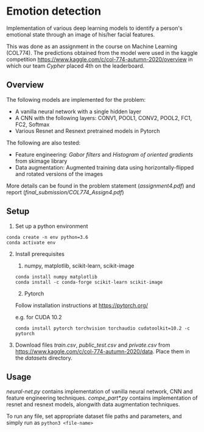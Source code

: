 # Emotion detection

Implementation of various deep learning models to identify a person's emotional state through an image of his/her facial features.

This was done as an assignment in the course on Machine Learning (COL774). The predictions obtained from the model were used in the kaggle competition https://www.kaggle.com/c/col-774-autumn-2020/overview in which our team *Cypher* placed 4th on the leaderboard.

## Overview

The following models are implemented for the problem:
- A vanilla neural network with a single hidden layer
- A CNN with the following layers: CONV1, POOL1, CONV2, POOL2, FC1, FC2, Softmax
- Various Resnet and Resnext pretrained models in Pytorch

The following are also tested:
- Feature engineering: *Gabor filters* and *Histogram of oriented gradients* from skimage library
- Data augmentation: Augmented training data using horizontally-flipped and rotated versions of the images

More details can be found in the problem statement (*assignment4.pdf*) and report (*final_submission/COL774_Assign4.pdf*)

## Setup

1. Set up a python environment

```
conda create -n env python=3.6
conda activate env
```

2. Install prerequisites

    1. numpy, matplotlib, scikit-learn, scikit-image
    
    
    ```
    conda install numpy matplotlib
    conda install -c conda-forge scikit-learn scikit-image
    ```
    
    2. Pytorch
    
    Follow installation instructions at https://pytorch.org/
    
    e.g. for CUDA 10.2
    
    ```
    conda install pytorch torchvision torchaudio cudatoolkit=10.2 -c pytorch
    ```
    
3. Download files *train.csv*, *public_test.csv* and *private.csv* from https://www.kaggle.com/c/col-774-autumn-2020/data. Place them in the *datasets* directory.


## Usage

*neural-net.py* contains implementation of vanilla neural network, CNN and feature engineering techniques. *compe_part\*.py* contains implementation of resnet and resnext models, alongwith data augmentation techniques.

To run any file, set appropriate dataset file paths and parameters, and simply run as `python3 <file-name>`  
